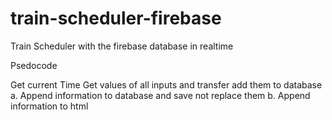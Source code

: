 # train-scheduler-firebase
Train Scheduler with the firebase database in realtime

Psedocode

Get current Time
Get values of all inputs and transfer add them to database a. Append information to database and save not replace them b. Append information to html
